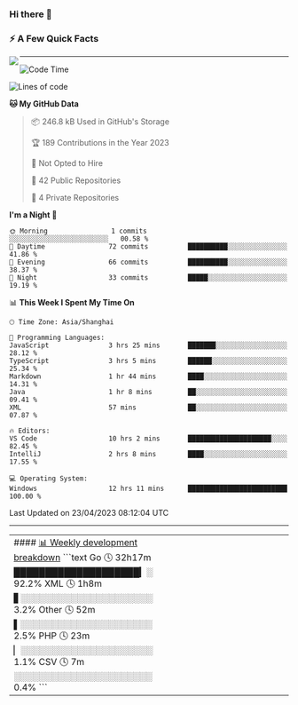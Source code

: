 ### Hi there 👋

<!--
**imnxg/imnxg** is a ✨ _special_ ✨ repository because its `README.md` (this file) appears on your GitHub profile.

Here are some ideas to get you started:

- 🔭 I’m currently working on ...
- 🌱 I’m currently learning ...
- 👯 I’m looking to collaborate on ...
- 🤔 I’m looking for help with ...
- 💬 Ask me about ...
- 📫 How to reach me: ...
- 😄 Pronouns: ...
- ⚡ Fun fact: ...
-->

### ⚡️ A Few Quick Facts

<img align="left" src="https://github-readme-stats-i.vercel.app/api?username=imnxg&show_icons=true&icon_color=1573B3&hide_title=true&text_color=718096&bg_color=00000000&hide_border=true"/>

<!-- <ul>
    <li> 🌱 I’m currently learning Go、Docker、Kubernetes.</li>
    <li> 👯 I’m looking to collaborate on anything open source.</li>
    <li> 📝 I regulary write articles on <a href="https://dmego.cn">https://dmego.cn</a>.</li>
    <li> ⚡ Fun fact: I ❤️ 😻.</li>
</ul> -->

---
<!--START_SECTION:waka-->
![Code Time](http://img.shields.io/badge/Code%20Time-18%20hrs%2049%20mins-blue)

![Lines of code](https://img.shields.io/badge/From%20Hello%20World%20I%27ve%20Written-109.7%20thousand%20lines%20of%20code-blue)

**🐱 My GitHub Data** 

> 📦 246.8 kB Used in GitHub's Storage 
 > 
> 🏆 189 Contributions in the Year 2023
 > 
> 🚫 Not Opted to Hire
 > 
> 📜 42 Public Repositories 
 > 
> 🔑 4 Private Repositories 
 > 
**I'm a Night 🦉** 

```text
🌞 Morning                1 commits           ░░░░░░░░░░░░░░░░░░░░░░░░░   00.58 % 
🌆 Daytime                72 commits          ██████████░░░░░░░░░░░░░░░   41.86 % 
🌃 Evening                66 commits          ██████████░░░░░░░░░░░░░░░   38.37 % 
🌙 Night                  33 commits          █████░░░░░░░░░░░░░░░░░░░░   19.19 % 
```


📊 **This Week I Spent My Time On** 

```text
🕑︎ Time Zone: Asia/Shanghai

💬 Programming Languages: 
JavaScript               3 hrs 25 mins       ███████░░░░░░░░░░░░░░░░░░   28.12 % 
TypeScript               3 hrs 5 mins        ██████░░░░░░░░░░░░░░░░░░░   25.34 % 
Markdown                 1 hr 44 mins        ████░░░░░░░░░░░░░░░░░░░░░   14.31 % 
Java                     1 hr 8 mins         ██░░░░░░░░░░░░░░░░░░░░░░░   09.41 % 
XML                      57 mins             ██░░░░░░░░░░░░░░░░░░░░░░░   07.87 % 

🔥 Editors: 
VS Code                  10 hrs 2 mins       █████████████████████░░░░   82.45 % 
IntelliJ                 2 hrs 8 mins        ████░░░░░░░░░░░░░░░░░░░░░   17.55 % 

💻 Operating System: 
Windows                  12 hrs 11 mins      █████████████████████████   100.00 % 
```


 Last Updated on 23/04/2023 08:12:04 UTC
<!--END_SECTION:waka-->

---

<table>
<tr>
<td valign="top" width="50%">
<!-- waka-box start -->
#### <a href="https://gist.github.com/01acb8c86000072f1e040b2a7757e8e5" target="_blank">📊 Weekly development breakdown</a>
```text
Go              🕓 32h17m ████████████████████▎░ 92.2%
XML             🕓 1h8m   ▋░░░░░░░░░░░░░░░░░░░░░  3.2%
Other           🕓 52m    ▌░░░░░░░░░░░░░░░░░░░░░  2.5%
PHP             🕓 23m    ▏░░░░░░░░░░░░░░░░░░░░░  1.1%
CSV             🕓 7m     ░░░░░░░░░░░░░░░░░░░░░░  0.4%
```
<!-- Powered by https://github.com/YouEclipse/waka-box-go . -->
<!-- waka-box end -->

<!-- [powered by waka-box-go](https://github.com/YouEclipse/waka-box-go) -->

</td>
<td valign="top" width="50%">

